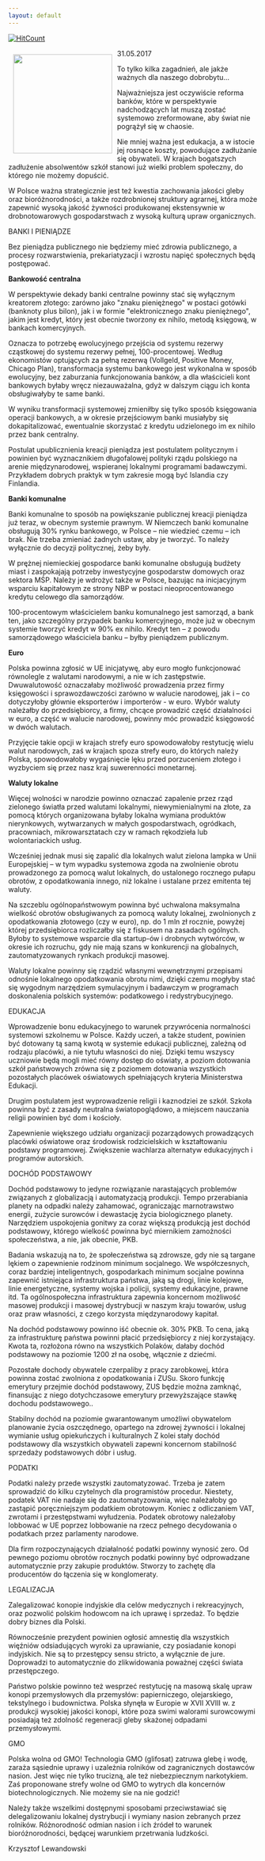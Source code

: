 ```yaml
---
layout: default
---
```


[![HitCount](http://hits.dwyl.io/czystakraina/{{page.url}}.svg)](http://hits.dwyl.io/czystakraina/{{page.url}})

<p><img src="{{site.baseurl}}\articles\pictures\465.dobrostan.jpg" align="left" style="margin: 10px 10px" width="200"><!--235-->
<p>31.05.2017</p>
<p>To tylko kilka zagadnień, ale jakże ważnych dla naszego dobrobytu...</p>
<p>Najważniejsza jest oczywiście reforma banków, które w perspektywie nadchodzących lat muszą zostać systemowo zreformowane, aby świat nie pogrążył się w chaosie.</p>
<p>Nie mniej ważna jest edukacja, a w istocie jej rosnące koszty, powodujące zadłużanie się obywateli. W krajach bogatszych zadłużenie absolwentów szkół stanowi już wielki problem społeczny, do którego nie możemy dopuścić.</p>
<p>W Polsce ważna strategicznie jest też kwestia zachowania jakości gleby oraz bioróżnorodności, a także rozdrobnionej struktury agrarnej, która może zapewnić wysoką jakość żywności produkowanej ekstensywnie w drobnotowarowych gospodarstwach z wysoką kulturą upraw organicznych.</p>
<p>BANKI I PIENIĄDZE</p>
<p>Bez pieniądza publicznego nie będziemy mieć zdrowia publicznego, a procesy rozwarstwienia, prekariatyzacji i wzrostu napięć społecznych będą postępować.</p>
<p><b>Bankowość centralna</b></p>
<p>W perspektywie dekady banki centralne powinny stać się wyłącznym kreatorem złotego: zarówno jako "znaku pieniężnego" w postaci gotówki (banknoty plus bilon), jak i w formie "elektronicznego znaku pieniężnego", jakim jest kredyt, który jest obecnie tworzony ex nihilo, metodą księgową, w bankach komercyjnych.</p>
<p>Oznacza to potrzebę ewolucyjnego przejścia od systemu rezerwy cząstkowej do systemu rezerwy pełnej, 100-procentowej. Według ekonomistów optujących za pełną rezerwą (Vollgeld, Positive Money, Chicago Plan), transformacja systemu bankowego jest wykonalna w sposób ewolucyjny, bez zaburzania funkcjonowania banków, a dla właścicieli kont bankowych byłaby wręcz niezauważalna, gdyż w dalszym ciągu ich konta obsługiwałyby te same banki.</p>
<p>W wyniku transformacji systemowej zmieniłby się tylko sposób księgowania operacji bankowych, a w okresie przejściowym banki musiałyby się dokapitalizować, ewentualnie skorzystać z kredytu udzielonego im ex nihilo przez bank centralny.</p>
<p>Postulat upublicznienia kreacji pieniądza jest postulatem politycznym i powinien być wyznacznikiem długofalowej polityki rządu polskiego na arenie międzynarodowej, wspieranej lokalnymi programami badawczymi. Przykładem dobrych praktyk w tym zakresie mogą być Islandia czy Finlandia.</p>
<p><b>Banki komunalne</b></p>
<p>Banki komunalne to sposób na powiększanie publicznej kreacji pieniądza już teraz, w obecnym systemie prawnym. W Niemczech banki komunalne obsługują 30% rynku bankowego, w Polsce – nie wiedzieć czemu – ich brak. Nie trzeba zmieniać żadnych ustaw, aby je tworzyć. To należy wyłącznie do decyzji politycznej, żeby były.</p>
<p>W prężnej niemieckiej gospodarce banki komunalne obsługują budżety miast i zaspokajają potrzeby inwestycyjne gospodarstw domowych oraz sektora MŚP. Należy je wdrożyć także w Polsce, bazując na inicjacyjnym wsparciu kapitałowym ze strony NBP w postaci nieoprocentowanego kredytu celowego dla samorządów.</p>
<p>100-procentowym właścicielem banku komunalnego jest samorząd, a bank ten, jako szczególny przypadek banku komercyjnego, może już w obecnym systemie tworzyć kredyt w 90% ex nihilo. Kredyt ten – z powodu samorządowego właściciela banku – byłby pieniądzem publicznym.</p>
<p><b>Euro</b></p>
<p>Polska powinna zgłosić w UE inicjatywę, aby euro mogło funkcjonować równolegle z walutami narodowymi, a nie w ich zastępstwie. Dwuwalutowość oznaczałaby możliwość prowadzenia przez firmy księgowości i sprawozdawczości zarówno w walucie narodowej, jak i – co dotyczyłoby głównie eksporterów i importerów - w euro. Wybór waluty należałby do przedsiębiorcy, a firmy, chcące prowadzić część działalności w euro, a część w walucie narodowej, powinny móc prowadzić księgowość w dwóch walutach.</p>
<p>Przyjęcie takie opcji w krajach strefy euro spowodowałoby restytucję wielu walut narodowych, zaś w krajach spoza strefy euro, do których należy Polska, spowodowałoby wygaśnięcie lęku przed porzuceniem złotego i wyzbyciem się przez nasz kraj suwerenności monetarnej.</p>
<p><b>Waluty lokalne</b></p>
<p>Więcej wolności w narodzie powinno oznaczać zapalenie przez rząd zielonego światła przed walutami lokalnymi, niewymienialnymi na złote, za pomocą których organizowana byłaby lokalna wymiana produktów nierynkowych, wytwarzanych w małych gospodarstwach, ogródkach, pracowniach, mikrowarsztatach czy w ramach rękodzieła lub wolontariackich usług.</p>
<p>Wcześniej jednak musi się zapalić dla lokalnych walut zielona lampka w Unii Europejskiej – w tym wypadku systemowa zgoda na zwolnienie obrotu prowadzonego za pomocą walut lokalnych, do ustalonego rocznego pułapu obrotów, z opodatkowania innego, niż lokalne i ustalane przez emitenta tej waluty.</p>
<p>Na szczeblu ogólnopaństwowym powinna być uchwalona maksymalna wielkość obrotów obsługiwanych za pomocą waluty lokalnej, zwolnionych z opodatkowania złotowego (czy w euro), np. do 1 mln zł rocznie, powyżej której przedsiębiorca rozliczałby się z fiskusem na zasadach ogólnych. Byłoby to systemowe wsparcie dla startup-ów i drobnych wytwórców, w okresie ich rozruchu, gdy nie mają szans w konkurencji na globalnych, zautomatyzowanych rynkach produkcji masowej.</p>
<p>Waluty lokalne powinny się rządzić własnymi wewnętrznymi przepisami odnośnie lokalnego opodatkowania obrotu nimi, dzięki czemu mogłyby stać się wygodnym narzędziem symulacyjnym i badawczym w programach doskonalenia polskich systemów: podatkowego i redystrybucyjnego.</p>
<p>EDUKACJA</p>
<p>Wprowadzenie bonu edukacyjnego to warunek przywrócenia normalności systemowi szkolnemu w Polsce. Każdy uczeń, a także student, powinien być dotowany tą samą kwotą w systemie edukacji publicznej, zależną od rodzaju placówki, a nie tytułu własności do niej. Dzięki temu wszyscy uczniowie będą mogli mieć równy dostęp do oświaty, a poziom dotowania szkół państwowych zrówna się z poziomem dotowania wszystkich pozostałych placówek oświatowych spełniających kryteria Ministerstwa Edukacji.</p>
<p>Drugim postulatem jest wyprowadzenie religii i kaznodziei ze szkół. Szkoła powinna być z zasady neutralna światopoglądowo, a miejscem nauczania religii powinien być dom i kościoły.</p>
<p>Zapewnienie większego udziału organizacji pozarządowych prowadzących placówki oświatowe oraz środowisk rodzicielskich w kształtowaniu podstawy programowej. Zwiększenie wachlarza alternatyw edukacyjnych i programów autorskich.</p>
<p>DOCHÓD PODSTAWOWY</p>
<p>Dochód podstawowy to jedyne rozwiązanie narastających problemów związanych z globalizacją i automatyzacją produkcji. Tempo przerabiania planety na odpadki należy zahamować, ograniczając marnotrawstwo energii, zużycie surowców i dewastację życia biologicznego planety. Narzędziem uspokojenia gonitwy za coraz większą produkcją jest dochód podstawowy, którego wielkość powinna być miernikiem zamożności społeczeństwa, a nie, jak obecnie, PKB.</p>
<p>Badania wskazują na to, że społeczeństwa są zdrowsze, gdy nie są targane lękiem o zapewnienie rodzinom minimum socjalnego. We współczesnych, coraz bardziej inteligentnych, gospodarkach minimum socjalne powinna zapewnić istniejąca infrastruktura państwa, jaką są drogi, linie kolejowe, linie energetyczne, systemy wojska i policji, systemy edukacyjne, prawne itd. Ta ogólnospołeczna infrastruktura zapewnia koncernom możliwość masowej produkcji i masowej dystrybucji w naszym kraju towarów, usług oraz praw własności, z czego korzysta międzynarodowy kapitał.</p>
<p>Na dochód podstawowy powinno iść obecnie ok. 30% PKB. To cena, jaką za infrastrukturę państwa powinni płacić przedsiębiorcy z niej korzystający. Kwota ta, rozłożona równo na wszystkich Polaków, dałaby dochód podstawowy na poziomie 1200 zł na osobę, włącznie z dziećmi.</p>
<p>Pozostałe dochody obywatele czerpaliby z pracy zarobkowej, która powinna zostać zwolniona z opodatkowania i ZUSu. Skoro funkcję emerytury przejmie dochód podstawowy, ZUS będzie można zamknąć, finansując z niego dotychczasowe emerytury przewyższające stawkę dochodu podstawowego..</p>
<p>Stabilny dochód na poziomie gwarantowanym umożliwi obywatelom planowanie życia oszczędnego, opartego na zdrowej żywności i lokalnej wymianie usług opiekuńczych i kulturalnych Z kolei stały dochód podstawowy dla wszystkich obywateli zapewni koncernom stabilność sprzedaży podstawowych dóbr i usług.</p>
<p>PODATKI</p>
<p>Podatki należy przede wszystki zautomatyzować. Trzeba je zatem sprowadzić do kilku czytelnych dla programistów procedur. Niestety, podatek VAT nie nadaje się do zautomatyzowania, więc należałoby go zastąpić poręczniejszym podatkiem obrotowym. Koniec z odliczaniem VAT, zwrotami i przestępstwami wyłudzenia. Podatek obrotowy należałoby lobbować w UE poprzez lobbowanie na rzecz pełnego decydowania o podatkach przez parlamenty narodowe.</p>
<p>Dla firm rozpoczynających działalność podatki powinny wynosić zero. Od pewnego poziomu obrotów rocznych podatki powinny być odprowadzane automatycznie przy zakupie produktów. Stworzy to zachętę dla producentów do łączenia się w konglomeraty.</p>
<p>LEGALIZACJA</p>
<p>Zalegalizować konopie indyjskie dla celów medycznych i rekreacyjnych, oraz pozwolić polskim hodowcom na ich uprawę i sprzedaż. To będzie dobry biznes dla Polski.</p>
<p>Równocześnie prezydent powinien ogłosić amnestię dla wszystkich więźniów odsiadujących wyroki za uprawianie, czy posiadanie konopi indyjskich. Nie są to przestępcy sensu stricto, a wyłącznie de jure. Doprowadzi to automatycznie do zlikwidowania poważnej części świata przestępczego.</p>
<p>Państwo polskie powinno też wesprzeć restytucję na masową skalę upraw konopi przemysłowych dla przemysłów: papierniczego, olejarskiego, tekstylnego i budownictwa. Polska słynęła w Europie w XVII XVIII w. z produkcji wysokiej jakości konopi, które poza swimi walorami surowcowymi posiadają też zdolność regeneracji gleby skażonej odpadami przemysłowymi.</p>
<p>GMO</p>
<p>Polska wolna od GMO! Technologia GMO (glifosat) zatruwa glebę i wodę, zaraża sąsiednie uprawy i uzależnia rolników od zagranicznych dostawców nasion. Jest więc nie tylko trucizną, ale też niebezpiecznym narkotykiem. Zaś proponowane strefy wolne od GMO to wytrych dla koncernów biotechnologicznych. Nie możemy sie na nie godzić!</p>
<p>Należy także wszelkimi dostępnymi sposobami przeciwstawiać się delegalizowaniu lokalnej dystrybucji i wymiany nasion zebranych przez rolników. Różnorodność odmian nasion i ich źródeł to warunek bioróżnorodności, będącej warunkiem przetrwania ludzkości.</p>
<p>Krzysztof Lewandowski</p>

